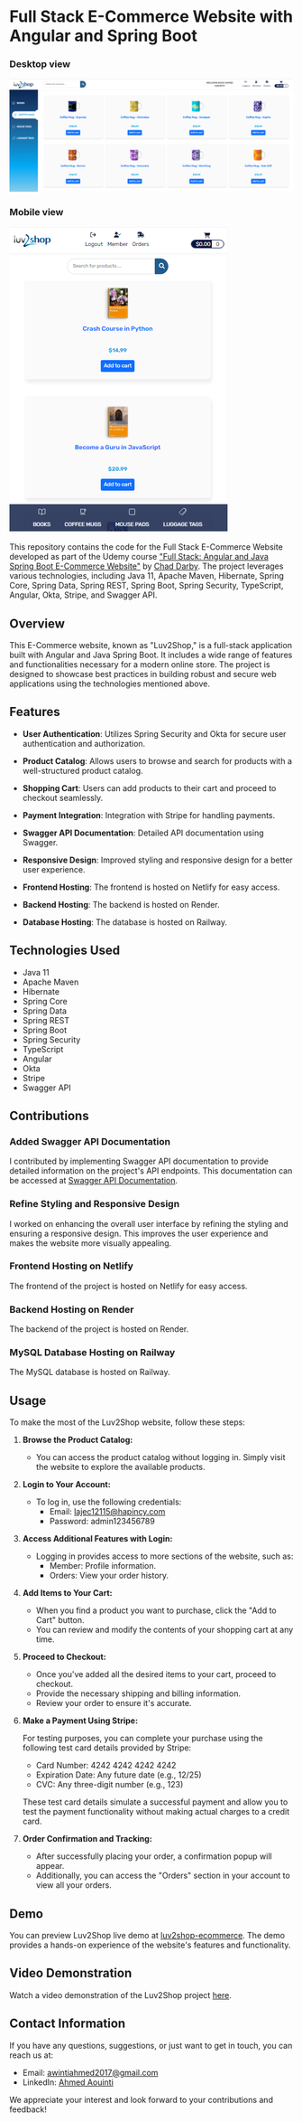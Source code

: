 # Full Stack E-Commerce Website with Angular and Spring Boot

### Desktop view

![Desktop Screenshot](./desktop_screenshot.png)

### Mobile view

![Mobile Screenshot](./mobile_screenshot.png)

This repository contains the code for the Full Stack E-Commerce Website developed as part of the Udemy course ["Full Stack: Angular and Java Spring Boot E-Commerce Website"](https://www.udemy.com/course/full-stack-angular-spring-boot-tutorial/) by [Chad Darby](https://github.com/darbyluv2code). The project leverages various technologies, including Java 11, Apache Maven, Hibernate, Spring Core, Spring Data, Spring REST, Spring Boot, Spring Security, TypeScript, Angular, Okta, Stripe, and Swagger API.

## Overview

This E-Commerce website, known as "Luv2Shop," is a full-stack application built with Angular and Java Spring Boot. It includes a wide range of features and functionalities necessary for a modern online store. The project is designed to showcase best practices in building robust and secure web applications using the technologies mentioned above.

## Features

- **User Authentication**: Utilizes Spring Security and Okta for secure user authentication and authorization.

- **Product Catalog**: Allows users to browse and search for products with a well-structured product catalog.

- **Shopping Cart**: Users can add products to their cart and proceed to checkout seamlessly.

- **Payment Integration**: Integration with Stripe for handling payments.

- **Swagger API Documentation**: Detailed API documentation using Swagger.

- **Responsive Design**: Improved styling and responsive design for a better user experience.

- **Frontend Hosting**: The frontend is hosted on Netlify for easy access.

- **Backend Hosting**: The backend is hosted on Render.

- **Database Hosting**: The database is hosted on Railway.

## Technologies Used

- Java 11
- Apache Maven
- Hibernate
- Spring Core
- Spring Data
- Spring REST
- Spring Boot
- Spring Security
- TypeScript
- Angular
- Okta
- Stripe
- Swagger API

## Contributions

### Added Swagger API Documentation

I contributed by implementing Swagger API documentation to provide detailed information on the project's API endpoints. This documentation can be accessed at [Swagger API Documentation](https://luv2shop-backend.onrender.com/swagger-ui/index.html).

### Refine Styling and Responsive Design

I worked on enhancing the overall user interface by refining the styling and ensuring a responsive design. This improves the user experience and makes the website more visually appealing.

### Frontend Hosting on Netlify

The frontend of the project is hosted on Netlify for easy access.

### Backend Hosting on Render

The backend of the project is hosted on Render.

### MySQL Database Hosting on Railway

The MySQL database is hosted on Railway.

## Usage

To make the most of the Luv2Shop website, follow these steps:

1. **Browse the Product Catalog:**

   - You can access the product catalog without logging in. Simply visit the website to explore the available products.

2. **Login to Your Account:**

   - To log in, use the following credentials:
     - Email: lajec12115@hapincy.com
     - Password: admin123456789

3. **Access Additional Features with Login:**

   - Logging in provides access to more sections of the website, such as:
     - Member: Profile information.
     - Orders: View your order history.

4. **Add Items to Your Cart:**

   - When you find a product you want to purchase, click the "Add to Cart" button.
   - You can review and modify the contents of your shopping cart at any time.

5. **Proceed to Checkout:**

   - Once you've added all the desired items to your cart, proceed to checkout.
   - Provide the necessary shipping and billing information.
   - Review your order to ensure it's accurate.

6. **Make a Payment Using Stripe:**

   For testing purposes, you can complete your purchase using the following test card details provided by Stripe:

   - Card Number: 4242 4242 4242 4242
   - Expiration Date: Any future date (e.g., 12/25)
   - CVC: Any three-digit number (e.g., 123)

   These test card details simulate a successful payment and allow you to test the payment functionality without making actual charges to a credit card.

7. **Order Confirmation and Tracking:**
   - After successfully placing your order, a confirmation popup will appear.
   - Additionally, you can access the "Orders" section in your account to view all your orders.

## Demo

You can preview Luv2Shop live demo at [luv2shop-ecommerce](https://luv2shop-ecommerce.netlify.app). The demo provides a hands-on experience of the website's features and functionality.

## Video Demonstration

Watch a video demonstration of the Luv2Shop project [here](https://www.youtube.com/watch?v=jLlTbAgyTbQ).

## Contact Information

If you have any questions, suggestions, or just want to get in touch, you can reach us at:

- Email: [awintiahmed2017@gmail.com](mailto:awintiahmed2017@gmail.com)
- LinkedIn: [Ahmed Aouinti](https://www.linkedin.com/in/ahmed-aouinti-8a6974146/)

We appreciate your interest and look forward to your contributions and feedback!
